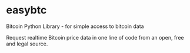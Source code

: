 # easybtc
Bitcoin Python Library - for simple access to bitcoin data

Request realtime Bitcoin price data in one line of code from an open, free and legal source.


